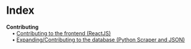 # Index

**Contributing**</br>
&nbsp;&nbsp;&nbsp;&nbsp;&#8226;&nbsp;[Contributing to the frontend (ReactJS)][frontend]</br>
&nbsp;&nbsp;&nbsp;&nbsp;&#8226;&nbsp;[Expanding/Contributing to the database (Python Scraper and JSON)][database]

<Contribution Links>
  
[database]: https://github.com/lucasrpatten/repo-search/blob/master/docs/database-contributions.md
[frontend]: https://github.com/lucasrpatten/repo-search/blob/master/docs/frontend-contributions.md
